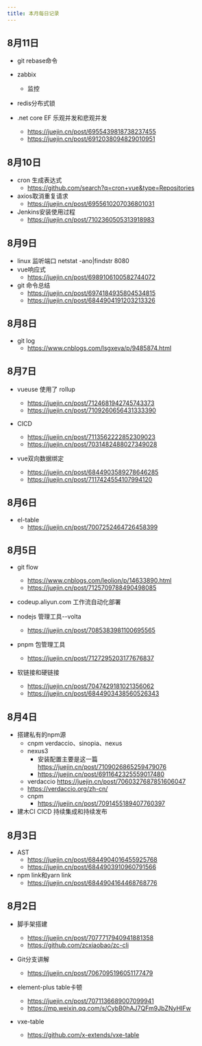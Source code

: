 ```yaml
---
title: 本月每日记录
---
```


## 8月11日
- git rebase命令

- zabbix
  - 监控
- redis分布式锁
- .net core EF 乐观并发和悲观并发
  - https://juejin.cn/post/6955439818738237455
  - https://juejin.cn/post/6912038094829010951
## 8月10日
- cron 生成表达式
  - https://github.com/search?q=cron+vue&type=Repositories
- axios取消重复请求
  - https://juejin.cn/post/6955610207036801031
- Jenkins安装使用过程
  - https://juejin.cn/post/7102360505313918983
## 8月9日
- linux 监听端口
  netstat -ano|findstr 8080
- vue响应式
  - https://juejin.cn/post/6989106100582744072
- git 命令总结
  - https://juejin.cn/post/6974184935804534815
  - https://juejin.cn/post/6844904191203213326
## 8月8日
- git log
  - https://www.cnblogs.com/lsgxeva/p/9485874.html
## 8月7日
- vueuse 使用了 rollup
  - https://juejin.cn/post/7124681942745743373
  - https://juejin.cn/post/7109260656431333390
- CICD
  - https://juejin.cn/post/7113562222852309023
  - https://juejin.cn/post/7031482488027349028

- vue双向数据绑定
  - https://juejin.cn/post/6844903589278646285
  - https://juejin.cn/post/7117424554107994120
## 8月6日
- el-table 
  - https://juejin.cn/post/7007252464726458399 

## 8月5日
- git flow
  - https://www.cnblogs.com/leolion/p/14633890.html
  - https://juejin.cn/post/7125709788490498085
- codeup.aliyun.com 工作流自动化部署

- nodejs 管理工具--volta
  - https://juejin.cn/post/7085383981100695565

- pnpm 包管理工具
  - https://juejin.cn/post/7127295203177676837
- 软链接和硬链接
  - https://juejin.cn/post/7047429181021356062
  - https://juejin.cn/post/6844903438560526343
## 8月4日
- 搭建私有的npm源
  - cnpm verdaccio、sinopia、nexus
  - nexus3 
    - 安装配置主要是这一篇 https://juejin.cn/post/7109026865259479076
    - https://juejin.cn/post/6911642325559017480
  - verdaccio https://juejin.cn/post/7060327687851606047
  - https://verdaccio.org/zh-cn/
  - cnpm
    - https://juejin.cn/post/7091455189407760397
- 建木CI  CICD 持续集成和持续发布

## 8月3日
- AST
  - https://juejin.cn/post/6844904016455925768
  - https://juejin.cn/post/6844903910960791566
- npm link和yarn link
  - https://juejin.cn/post/6844904164468768776
## 8月2日
- 脚手架搭建
  - https://juejin.cn/post/7077717940941881358
  - https://github.com/zcxiaobao/zc-cli
- Git分支讲解
  - https://juejin.cn/post/7067095196051177479
- element-plus table卡顿
  - https://juejin.cn/post/7071136689007099941
  - https://mp.weixin.qq.com/s/CybB0hAJ7QFm9JbZNyHIFw

- vxe-table
  - https://github.com/x-extends/vxe-table
 
